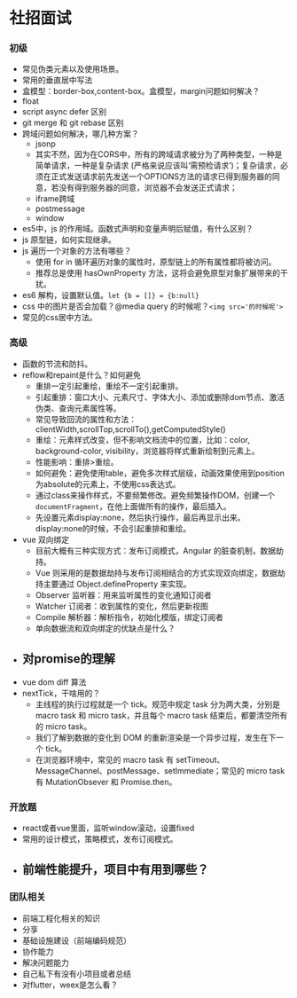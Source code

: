 # 社招面试

### 初级
* 常见伪类元素以及使用场景。
* 常用的垂直居中写法
* 盒模型：border-box,content-box。盒模型，margin问题如何解决？
* float
* script async defer 区别
* git merge 和 git rebase 区别
* 跨域问题如何解决，哪几种方案？
  - jsonp
  - 其实不然，因为在CORS中，所有的跨域请求被分为了两种类型，一种是简单请求，一种是复杂请求 (严格来说应该叫‘需预检请求’)；复杂请求，必须在正式发送请求前先发送一个OPTIONS方法的请求已得到服务器的同意，若没有得到服务器的同意，浏览器不会发送正式请求；
  - iframe跨域
  - postmessage
  - window
* es5中，js 的作用域。函数式声明和变量声明后赋值，有什么区别？
* js 原型链，如何实现继承。
* js 遍历一个对象的方法有哪些？
  - 使用 for in 循环遍历对象的属性时，原型链上的所有属性都将被访问。
  - 推荐总是使用 hasOwnProperty 方法，这将会避免原型对象扩展带来的干扰。
* es6 解构，设置默认值。`let {b = []} = {b:null}`
* css 中的图片是否会加载？@media query 的时候呢？`<img src='的时候呢'>`
* 常见的css居中方法。

### 高级
* 函数的节流和防抖。
* reflow和repaint是什么？如何避免
  - 重排一定引起重绘，重绘不一定引起重排。
  - 引起重排：窗口大小、元素尺寸、字体大小、添加或删除dom节点、激活伪类、查询元素属性等。
  - 常见导致回流的属性和方法：clientWidth,scrollTop,scrollTo(),getComputedStyle()
  - 重绘：元素样式改变，但不影响文档流中的位置，比如：color, background-color, visibility，浏览器将样式重新绘制到元素上。
  - 性能影响：重排>重绘。
  - 如何避免：避免使用table，避免多次样式层级，动画效果使用到position为absolute的元素上，不使用css表达式。
  - 通过class来操作样式，不要频繁修改。避免频繁操作DOM，创建一个`documentFragment`，在他上面做所有的操作，最后插入。
  - 先设置元素display:none，然后执行操作，最后再显示出来。display:none的时候，不会引起重排和重绘。
* vue 双向绑定
  - 目前大概有三种实现方式：发布订阅模式，Angular 的脏查机制，数据劫持。
  - Vue 则采用的是数据劫持与发布订阅相结合的方式实现双向绑定，数据劫持主要通过 Object.defineProperty 来实现。
  - Observer 监听器：用来监听属性的变化通知订阅者
  - Watcher 订阅者：收到属性的变化，然后更新视图
  - Compile 解析器：解析指令，初始化模版，绑定订阅者
  - 单向数据流和双向绑定的优缺点是什么？
* 对promise的理解
  - 
* vue dom diff 算法
* nextTick，干啥用的？
  - 主线程的执行过程就是一个 tick。规范中规定 task 分为两大类，分别是 macro task 和 micro task，并且每个 macro task 结束后，都要清空所有的 micro task。
  - 我们了解到数据的变化到 DOM 的重新渲染是一个异步过程，发生在下一个 tick。
  - 在浏览器环境中，常见的 macro task 有 setTimeout、MessageChannel、postMessage、setImmediate；常见的 micro task 有 MutationObsever 和 Promise.then。

### 开放题
* react或者vue里面，监听window滚动，设置fixed
* 常用的设计模式，策略模式，发布订阅模式。
* 前端性能提升，项目中有用到哪些？
  - 

### 团队相关
* 前端工程化相关的知识
* 分享
* 基础设施建设（前端编码规范）
* 协作能力
* 解决问题能力
* 自己私下有没有小项目或者总结
* 对flutter，weex是怎么看？
